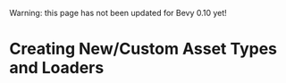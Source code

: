 Warning: this page has not been updated for Bevy 0.10 yet!

# Creating New/Custom Asset Types and Loaders
